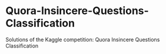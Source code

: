 # Quora-Insincere-Questions-Classification
Solutions of the Kaggle competition: Quora Insincere Questions Classification 
